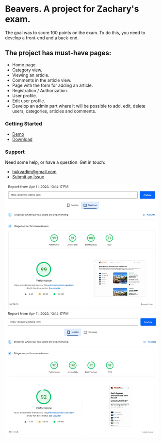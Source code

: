 # Beavers. A project for Zachary's exam.

The goal was to score 100 points on the exam. To do this, you need to develop a front-end and a back-end.

## The project has must-have pages:

* Home page.
* Category view.
* Viewing an article.
* Comments in the article view.
* Page with the form for adding an article. 
* Registration / Authorization.
* User profile.
* Edit user profile.
* Develop an admin part where it will be possible to add, edit, delete users, categories, articles and comments.

### Getting Started

* [Demo](https://beavers.inderio.com/ "Title")
* [Download](https://github.com/hukvadim/beavers/archive/refs/heads/master.zip "Title")

### Support

Need some help, or have a question.  Get in touch:

* <hukvadim@gmail.com>
* [Submit an Issue](https://github.com/hukvadim/beavers/issues "Title")

<img src="img/demo/Screenshot_1.jpg" alt="Google page speed for PC" width="997">
<img src="img/demo/Screenshot_2.jpg" alt="Google page speed for Mobile" width="997">